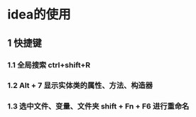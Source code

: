 # idea的使用

## 1 快捷键

### 1.1 全局搜索 ctrl+shift+R

### 1.2 Alt + 7 显示实体类的属性、方法、构造器

### 1.3 选中文件、变量、文件夹 shift + Fn + F6 进行重命名
